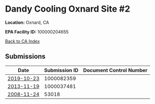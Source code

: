# Dandy Cooling Oxnard Site #2

**Location:** Oxnard, CA

**EPA Facility ID:** 100000204655

[Back to CA Index](../../index.md)

## Submissions

| Date | Submission ID | Document Control Number |
|------|--------------|-------------------------|
| [2019-10-23](submissions/1000082359.md) | 1000082359 |  |
| [2013-11-19](submissions/1000037481.md) | 1000037481 |  |
| [2008-11-24](submissions/53018.md) | 53018 |  |
